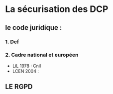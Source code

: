 # La sécurisation des DCP
## le code juridique :
### 1. Def

### 2. Cadre national et européen
- LiL 1978 : Cnil
- LCEN 2004 :

## LE RGPD
